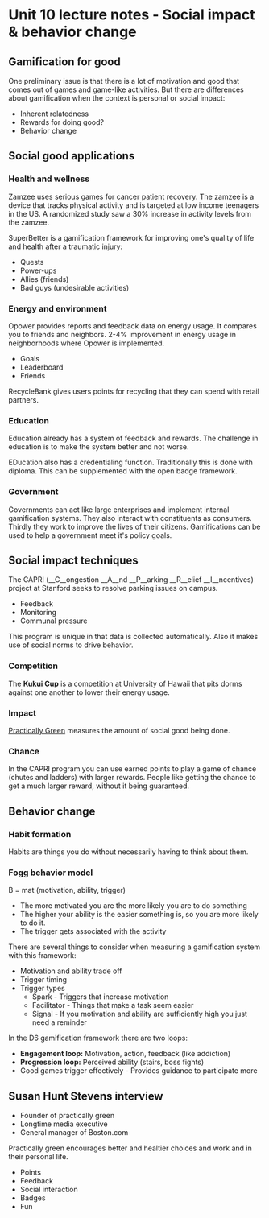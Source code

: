 # Unit 10 lecture notes - Social impact & behavior change

## Gamification for good

One preliminary issue is that there is a lot of motivation and good that comes out of games and game-like activities. But there are differences about gamification when the context is personal or social impact:

* Inherent relatedness
* Rewards for doing good?
* Behavior change


## Social good applications

### Health and wellness

Zamzee uses serious games for cancer patient recovery. The zamzee is a device that tracks physical activity and is targeted at low income teenagers in the US. A randomized study saw a 30% increase in activity levels from the zamzee.

SuperBetter is a gamification framework for improving one's quality of life and health after a traumatic injury:

* Quests
* Power-ups
* Allies (friends)
* Bad guys (undesirable activities)

### Energy and environment

Opower provides reports and feedback data on energy usage. It compares you to friends and neighbors. 2-4% improvement in energy usage in neighborhoods where Opower is implemented.

* Goals
* Leaderboard
* Friends

RecycleBank gives users points for recycling that they can spend with retail partners.

### Education

Education already has a system of feedback and rewards. The challenge in education is to make the system better and not worse.

EDucation also has a credentialing function. Traditionally this is done with diploma. This can be supplemented with the open badge framework.

### Government

Governments can act like large enterprises and implement internal gamification systems. They also interact with constituents as consumers. Thirdly they work to improve the lives of their citizens. Gamifications can be used to help a government meet it's policy goals.


## Social impact techniques

The CAPRI (__C__ongestion __A__nd __P__arking __R__elief __I__ncentives) project at Stanford seeks to resolve parking issues on campus.

* Feedback
* Monitoring
* Communal pressure

This program is unique in that data is collected automatically. Also it makes use of social norms to drive behavior.

### Competition

The __Kukui Cup__ is a competition at University of Hawaii that pits dorms against one another to lower their energy usage.


### Impact

[Practically Green](http://practicallygreen.com/) measures the amount of social good being done.


### Chance

In the CAPRI program you can use earned points to play a game of chance (chutes and ladders) with larger rewards. People like getting the chance to get a much larger reward, without it being guaranteed.


## Behavior change

### Habit formation

Habits are things you do without necessarily having to think about them.


### Fogg behavior model

B = mat (motivation, ability, trigger)

* The more motivated you are the more likely you are to do something
* The higher your ability is the easier something is, so you are more likely to do it.
* The trigger gets associated with the activity

There are several things to consider when measuring a gamification system with this framework:

* Motivation and ability trade off
* Trigger timing
* Trigger types
	* Spark - Triggers that increase motivation
	* Facilitator - Things that make a task seem easier
	* Signal - If you motivation and ability are sufficiently high you just need a reminder

In the D6 gamification framework there are two loops:

* __Engagement loop:__ Motivation, action, feedback (like addiction)
* __Progression loop:__ Perceived ability (stairs, boss fights)
* Good games trigger effectively - Provides guidance to participate more


## Susan Hunt Stevens interview

* Founder of practically green
* Longtime media executive
* General manager of Boston.com

Practically green encourages better and healtier choices and work and in their personal life.

* Points
* Feedback
* Social interaction
* Badges
* Fun

